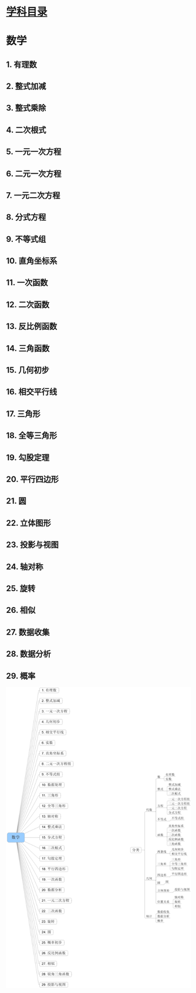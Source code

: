 <header>
       
</header>

# [学科目录](./README.md)

# 数学

## 1. 有理数
## 2. 整式加减
## 3. 整式乘除
## 4. 二次根式
## 5. 一元一次方程
## 6. 二元一次方程
## 7. 一元二次方程
## 8. 分式方程
## 9. 不等式组
## 10. 直角坐标系
## 11. 一次函数
## 12. 二次函数
## 13. 反比例函数
## 14. 三角函数
## 15. 几何初步
## 16. 相交平行线
## 17. 三角形
## 18. 全等三角形
## 19. 勾股定理
## 20. 平行四边形
## 21. 圆
## 22. 立体图形
## 23. 投影与视图
## 24. 轴对称
## 25. 旋转
## 26. 相似
## 27. 数据收集
## 28. 数据分析
## 29. 概率


![avatar](./math.jpg)
